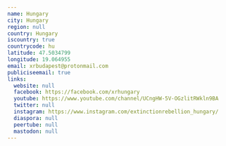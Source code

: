 ```yaml
---
name: Hungary
city: Hungary
region: null
country: Hungary
iscountry: true
countrycode: hu
latitude: 47.5034799
longitude: 19.064955
email: xrbudapest@protonmail.com
publiciseemail: true
links:
  website: null
  facebook: https://facebook.com/xrhungary
  youtube: https://www.youtube.com/channel/UCngHW-5V-OGzlitRWkln9BA
  twitter: null
  instagram: https://www.instagram.com/extinctionrebellion_hungary/
  diaspora: null
  peertube: null
  mastodon: null
---
```

